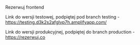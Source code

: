 Rezerwuj frontend


Link do wersji testowej, podpiętej pod branch testing - https://testing.d3k2s2afglvp7h.amplifyapp.com/


Link do wersji produkcyjnej, podpiętej do branch production - https://rezerwuj.co

